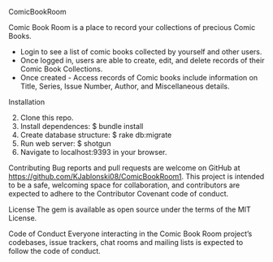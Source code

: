 ComicBookRoom

Comic Book Room is a place to record your collections of precious Comic Books.  

- Login to see a list of comic books collected by yourself and other users.
- Once logged in, users are able to create, edit, and delete records of their Comic Book Collections.
- Once created - Access records of Comic books include information on Title, Series, Issue Number, Author, and Miscellaneous details. 

Installation

2. Clone this repo.
3. Install dependences:
    $ bundle install
4. Create database structure:
    $ rake db:migrate
5. Run web server:
    $ shotgun
6. Navigate to localhost:9393 in your browser.

Contributing
Bug reports and pull requests are welcome on GitHub at https://github.com/KJablonski08/ComicBookRoom1. This project is intended to be a safe, welcoming space for collaboration, and contributors are expected to adhere to the Contributor Covenant code of conduct.

License
The gem is available as open source under the terms of the MIT License.

Code of Conduct
Everyone interacting in the Comic Book Room project’s codebases, issue trackers, chat rooms and mailing lists is expected to follow the code of conduct.